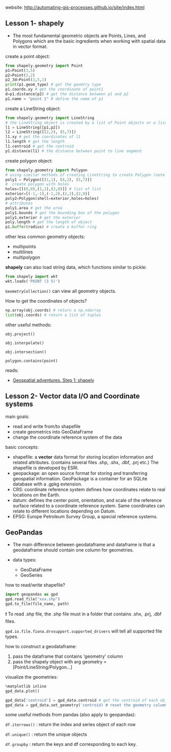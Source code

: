 website: http://automating-gis-processes.github.io/site/index.html

## Lesson 1- shapely

- The most fundamental geometric objects are Points, Lines, and Polygons which are the basic ingredients when working with spatial data in vector format.

create a point object:

```python
from shapely.geometry import Point
p1=Point(3,5)
p2=Point(2,2)
p2_3d=Point(3,5,1)
print(p1.geom_type) # get the geomtry type
p1.coords.xy # get the coordinate of point1
d=p1.distance(p2) # get the distance between p1 and p2
p1.name = "point 1" # define the name of p1
```

create a LineString object:

```python
from shapely.geometry import LineString
# the LineString object is created by a list of Point objects or a list of coordinate tuples
l1 = LineString([p1,p2])
l2 = LineString([(2,2), (5,7)])
l1.xy # get the coordinates of l1
l1.length # get the length
l1.centroid # get the centroid
p1.distance(l1) # the distance between point to line segment
```

create polygon object:

```python
from shapely.geometry import Polygon
# using similar methods of creating LineString to create Polygon (note that Polygon must take at least 3 points)
poly1 = Polygon([(1,1), (4,2), (5,7)])
#  create polygon with holes
holes=[[(0,0),(1,1),(2,0)]] # list of list
exterior=[(-1,-1),(-1,2),(2,2),(2,0)]
poly2=Polygon(shell=exterior,holes=holes)
# attributes
poly1.area # get the area
poly1.bounds # get the bounding box of the polygon
poly1.exterior # get the exterior
poly.length # get the length of object
p1.buffer(radius) # create a buffer ring
```

other less common geometry objects:

- multipoints
- multilines
- multipolygon

**shapely** can also load string data, which functions similar to pickle:

```python
from shapely import wkt
wkt.loads('POINT (3 5)')
```

`GeometryCollection()` can view all geometry objects.

How to get the coordinates of objects?

```python
np.array(obj.coords) # return a np.ndarray
list(obj.coords) # return a list of tuples
```

other useful methods:

`obj.project()`

`obj.interpolate()`

`obj.intersection()`

`polygon.contains(point)`

reads:

- [Geospatial adventures. Step 1: shapely](https://towardsdatascience.com/geospatial-adventures-step-1-shapely-e911e4f86361)

## Lesson 2- Vector data I/O and Coordinate systems

main goals:

- read and write from/to shapefile
- create geometrics into GeoDataFrame
- change the coordinate reference system of the data

basic concepts:

- shapefile: a **vector** data format for storing location information and related attributes. (contains several files .shp, .shx, .dbf, .prj etc.) The shapefile is developed by ESRI.
- geopackage: an open source format for storing and transferring geospatial information. GeoPackage is a container for an SQLite database with a .gpkg extension.
- CRS: coordinate reference system defines how coordinates relate to real locations on the Earth.
- datum: defines the center point, orientation, and scale of the reference surface related to a coordinate reference system. Same coordinates can relate to different locations depending on Datum.
- EPSG: Europe Petroleum Survey Group, a special reference systems.

## GeoPandas

- The main difference between geodataframe and dataframe is that a geodataframe should contain one column for geometries.

- data types:
  - GeoDataFrame
  - GeoSeries

how to read/write shapefile?

```python
import geopandas as gpd
gpd.read_file("xxx.shp")
gpd.to_file(file_name, path)
```

:heavy_exclamation_mark: To read .shp file, the .shp file must in a folder that contains .shx, .prj, .dbf files.

`gpd.io.file.fiona.drvsupport.supported_drivers` will tell all supported file types.

how to construct a geodataframe:

1. pass the dataframe that contains 'geometry' column
2. pass the shapely object with arg geometry = [Point/LineString/Polygon...]

visualize the geometries:

```python
%matplotlib inline
gpd_data.plot()

gpd_data['centroid'] = gpd_data.centroid # get the centroid of each object
gpd_data = gpd_data.set_geometry('centroid) # reset the geometry columns
```

some useful methods from pandas (also apply to geopandas):

`df.iterrows()` : return the index and series object of each row

`df.unique()` : return the unique objects

`df.groupby` : return the keys and df corresponding to each key.
